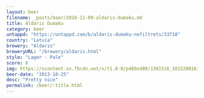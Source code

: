 ```yaml
---
layout: beer
filename: _posts/beer/2016-11-09-aldaris-dumaku.md
title: Aldaris Dumaku
category: beer
untappd: "https://untappd.com/b/aldaris-dumaku-nefiltrets/33718"
country: "Latvia"
brewery: "Aldaris"
breweryURL: "/brewery/aldaris.html"
style: "Lager - Pale"
score: 6
img: https://scontent.xx.fbcdn.net/v/t1.0-0/p480x480/1381516_10152001638348745_1868079701_n.jpg?_nc_cat=102&_nc_ht=scontent.xx&oh=52d8ef2738054078c894edb0eedd3ec9&oe=5D88B5AC
beer-date: "2013-10-25"
desc: "Pretty nice"
permalink: /beer/:title.html
---
```

